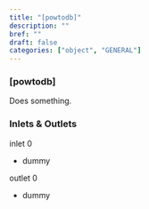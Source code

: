 ```yaml
---
title: "[powtodb]"
description: ""
bref: ""
draft: false
categories: ["object", "GENERAL"]
---
```


### [powtodb]

Does something.

### Inlets & Outlets

inlet 0

 - dummy

outlet 0

 - dummy
 
